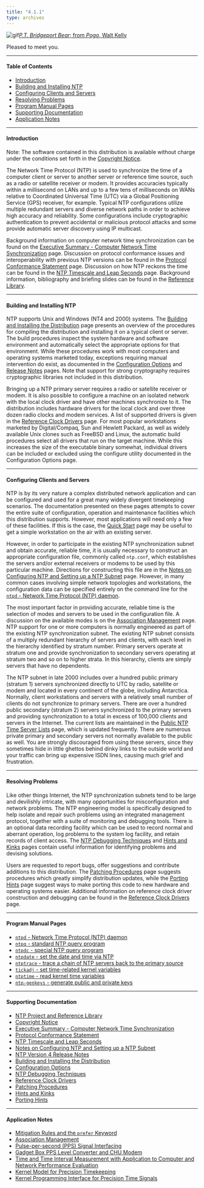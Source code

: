 ```yaml
---
title: "4.1.1"
type: archives
---
```


![gif](/archives/pic/barnstable.gif)[_P.T. Bridgeport Bear_; from _Pogo_, Walt Kelly](/reflib/pictures/)

Pleased to meet you.  

* * *

#### Table of Contents

*  [Introduction](/archives/4.1.1/#introduction)
*  [Building and Installing NTP](/archives/4.1.1/#building-and-installing-ntp)
*  [Configuring Clients and Servers](/archives/4.1.1/#configuring-clients-and-servers)
*  [Resolving Problems](/archives/4.1.1/#resolving-problems)
*  [Program Manual Pages](/archives/4.1.1/#program-manual-pages)
*  [Supporting Documentation](/archives/4.1.1/#supporting-documentation)
*  [Application Notes](/archives/4.1.1/#application-notes)

* * *

#### Introduction

Note: The software contained in this distribution is available without charge under the conditions set forth in the [Copyright Notice](/archives/4.1.1/copyright/).

The Network Time Protocol (NTP) is used to synchronize the time of a computer client or server to another server or reference time source, such as a radio or satellite receiver or modem. It provides accuracies typically within a millisecond on LANs and up to a few tens of milliseconds on WANs relative to Coordinated Universal Time (UTC) via a Global Positioning Service (GPS) receiver, for example. Typical NTP configurations utilize multiple redundant servers and diverse network paths in order to achieve high accuracy and reliability. Some configurations include cryptographic authentication to prevent accidental or malicious protocol attacks and some provide automatic server discovery using IP multicast.

Background information on computer network time synchronization can be found on the [Executive Summary - Computer Network Time Synchronization](/archives/4.1.1/exec/) page. Discussion on protocol conformance issues and interoperability with previous NTP versions can be found in the [Protocol Conformance Statement](/archives/4.1.1/biblio/) page. Discussion on how NTP reckons the time can be found in the [NTP Timescale and Leap Seconds](/archives/4.1.1/leap/) page. Background information, bibliography and briefing slides can be found in the [Reference Library](/reflib/).

* * *

#### Building and Installing NTP

NTP supports Unix and Windows (NT4 and 2000) systems. The [Building and Installing the Distribution](/archives/4.1.1/build/) page presents an overview of the procedures for compiling the distribution and installing it on a typical client or server. The build procedures inspect the system hardware and software environment and automatically select the appropriate options for that environment. While these procedures work with most computers and operating systems marketed today, exceptions requiring manual intervention do exist, as documented in the [Configuration Options](/archives/4.1.1/config/) and [Release Notes](/archives/4.1.1/release/) pages. Note that support for strong cryptography requires cryptographic libraries not included in this distribution.

Bringing up a NTP primary server requires a radio or satellite receiver or modem. It is also possible to configure a machine on an isolated network with the local clock driver and have other machines synchronize to it. The distribution includes hardware drivers for the local clock and over three dozen radio clocks and modem services. A list of supported drivers is given in the [Reference Clock Drivers](/archives/4.1.1/refclock/) page. For most popular workstations marketed by Digital/Compaq, Sun and Hewlett Packard, as well as widely available Unix clones such as FreeBSD and Linux, the automatic build procedures select all drivers that run on the target machine. While this increases the size of the executable binary somewhat, individual drivers can be included or excluded using the configure utility documented in the Configuration Options page.

* * *

#### Configuring Clients and Servers

NTP is by its very nature a complex distributed network application and can be configured and used for a great many widely divergent timekeeping scenarios. The documentation presented on these pages attempts to cover the entire suite of configuration, operation and maintenance facilities which this distribution supports. However, most applications will need only a few of these facilities. If this is the case, the [Quick Start](/archives/4.1.1/quick/) page may be useful to get a simple workstation on the air with an existing server.

However, in order to participate in the existing NTP synchronization subnet and obtain accurate, reliable time, it is usually necessary to construct an appropriate configuration file, commonly called <code>ntp.conf</code>, which establishes the servers and/or external receivers or modems to be used by this particular machine. Directions for constructing this file are in the [Notes on Configuring NTP and Setting up a NTP Subnet](/archives/4.1.1/notes/) page. However, in many common cases involving simple network topologies and workstations, the configuration data can be specified entirely on the command line for the [<code>ntpd</code> - Network Time Protocol (NTP) daemon](/archives/4.1.1/ntpd/).

The most important factor in providing accurate, reliable time is the selection of modes and servers to be used in the configuration file. A discussion on the available modes is on the [Association Management](/archives/4.1.1/assoc/) page. NTP support for one or more computers is normally engineered as part of the existing NTP synchronization subnet. The existing NTP subnet consists of a multiply redundant hierarchy of servers and clients, with each level in the hierarchy identified by stratum number. Primary servers operate at stratum one and provide synchronization to secondary servers operating at stratum two and so on to higher strata. In this hierarchy, clients are simply servers that have no dependents.

The NTP subnet in late 2000 includes over a hundred public primary (stratum 1) servers synchronized directly to UTC by radio, satellite or modem and located in every continent of the globe, including Antarctica. Normally, client workstations and servers with a relatively small number of clients do not synchronize to primary servers. There are over a hundred public secondary (stratum 2) servers synchronized to the primary servers and providing synchronization to a total in excess of 100,000 clients and servers in the Internet. The current lists are maintained in the [Public NTP Time Server Lists](/support/servers/) page, which is updated frequently. There are numerous private primary and secondary servers not normally available to the public as well. You are strongly discouraged from using these servers, since they sometimes hide in little ghettos behind dinky links to the outside world and your traffic can bring up expensive ISDN lines, causing much grief and frustration.

* * *

#### Resolving Problems

Like other things Internet, the NTP synchronization subnets tend to be large and devilishly intricate, with many opportunities for misconfiguration and network problems. The NTP engineering model is specifically designed to help isolate and repair such problems using an integrated management protocol, together with a suite of monitoring and debugging tools. There is an optional data recording facility which can be used to record normal and aberrant operation, log problems to the system log facility, and retain records of client access. The [NTP Debugging Techniques](/archives/4.1.1/debug/) and [Hints and Kinks](/archives/4.1.1/hints/) pages contain useful information for identifying problems and devising solutions.

Users are requested to report bugs, offer suggestions and contribute additions to this distribution. The [Patching Procedures](/archives/4.1.1/patches/) page suggests procedures which greatly simplify distribution updates, while the [Porting Hints](/archives/4.1.1/porting/) page suggest ways to make porting this code to new hardware and operating systems easier. Additional information on reference clock driver construction and debugging can be found in the [Reference Clock Drivers](/archives/4.1.1/refclock/) page.

* * *

#### Program Manual Pages

*   [<code>ntpd</code> - Network Time Protocol (NTP) daemon](/archives/4.1.1/ntpd/)
*   [<code>ntpq</code> - standard NTP query program](/archives/4.1.1/ntpq/)
*   [<code>ntpdc</code> - special NTP query program](/archives/4.1.1/ntpdc/)
*   [<code>ntpdate</code> - set the date and time via NTP](/archives/4.1.1/ntpdate/)
*   [<code>ntptrace</code> - trace a chain of NTP servers back to the primary source](/archives/4.1.1/ntptrace/)
*   [<code>tickadj</code> - set time-related kernel variables](/archives/4.1.1/tickadj/)
*   [<code>ntptime</code> - read kernel time variables](/archives/4.1.1/ntptime/)
*   [<code>ntp-genkeys</code> - generate public and private keys](/archives/4.1.1/genkeys/)

* * *

#### Supporting Documentation

*   [NTP Project and Reference Library](/reflib/ntp/)
*   [Copyright Notice](/archives/4.1.1/copyright/)
*   [Executive Summary - Computer Network Time Synchronization](/archives/4.1.1/exec/)
*   [Protocol Conformance Statement](/archives/4.1.1/biblio/)
*   [NTP Timescale and Leap Seconds](/archives/4.1.1/leap/)
*   [Notes on Configuring NTP and Setting up a NTP Subnet](/archives/4.1.1/notes/)
*   [NTP Version 4 Release Notes](/archives/4.1.1/release/)
*   [Building and Installing the Distribution](/archives/4.1.1/build/)
*   [Configuration Options](/archives/4.1.1/config/)
*   [NTP Debugging Techniques](/archives/4.1.1/debug/)
*   [Reference Clock Drivers](/archives/4.1.1/refclock/)
*   [Patching Procedures](/archives/4.1.1/patches/)
*   [Hints and Kinks](/archives/4.1.1/hints/)
*   [Porting Hints](/archives/4.1.1/porting/)

* * *

#### Application Notes

*   [Mitigation Rules and the <code>prefer</code> Keyword](/archives/4.1.1/prefer/)
*   [Association Management](/archives/4.1.1/assoc/)
*   [Pulse-per-second (PPS) Signal Interfacing](/archives/4.1.1/pps/)
*   [Gadget Box PPS Level Converter and CHU Modem](/archives/4.1.1/gadget/)
*   [Time and Time Interval Measurement with Application to Computer and Network Performance Evaluation](/archives/4.1.1/measure/)
*   [Kernel Model for Precision Timekeeping](/archives/4.1.1/kern/)
*   [Kernel Programming Interface for Precision Time Signals](/archives/4.1.1/kernpps/)